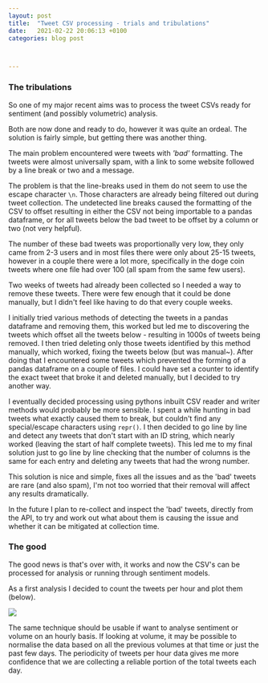 ```yaml
---
layout: post
title:  "Tweet CSV processing - trials and tribulations"
date:   2021-02-22 20:06:13 +0100
categories: blog post



---
```


### The tribulations

So one of my major recent aims was to process the tweet CSVs ready for sentiment (and possibly volumetric) analysis.

Both are now done and ready to do, however it was quite an ordeal. The solution is fairly simple, but getting there was another thing.

The main problem encountered were tweets with *'bad'* formatting. The tweets were almost universally spam, with a link to some website followed by a line break or two and a message. 

The problem is that the line-breaks used in them do not seem to use the escape character `\n`. Those characters are already being filtered out during tweet collection. The undetected line breaks caused the formatting of the CSV to offset resulting in either the CSV not being importable to a pandas dataframe, or for all tweets below the bad tweet to be offset by a column or two  (not very helpful).

The number of these bad tweets was proportionally very low, they only came from 2-3 users and in most files there were only about 25-15 tweets, however in a couple there were a lot more, specifically in the doge coin tweets where one file had over 100 (all spam from the same few users).

Two weeks of tweets had already been collected so I needed a way to remove these tweets. There were few enough that it could be done manually, but I didn't feel like having to do that every couple weeks.

I initially tried various methods of detecting the tweets in a pandas dataframe and removing them, this worked but led me to discovering the tweets which offset all the tweets below - resulting in 1000s of tweets being removed. I then tried deleting only those tweets identified by this method manually, which worked, fixing the tweets below (but  was manual~). After doing that I encountered some tweets which prevented the forming of a pandas dataframe on a couple of files. I could have set a counter to identify the exact tweet that broke it and deleted manually, but I decided to try another way.

I eventually decided processing using pythons inbuilt CSV reader and writer methods would probably be more sensible. I spent a while hunting in bad tweets what exactly caused them to break, but couldn't find any special/escape characters using `repr()`. I then decided to go line by line and detect any tweets that don't start with an ID string, which nearly worked (leaving the start of half complete tweets). This led me to my final solution just to go line by line checking that the number of columns is the same for each entry and deleting any tweets that had the wrong number.

This solution is nice and simple, fixes all the issues and as the 'bad' tweets are rare (and also spam), I'm not too worried that their removal will affect any results dramatically.

In the future I plan to re-collect and inspect the 'bad' tweets, directly from the API, to try and work out what about them is causing the issue and whether it can be mitigated at collection time.

### The good

The good news is that's over with, it works and now the CSV's can be processed for analysis or running through sentiment models.

As a first analysis I decided to count the tweets per hour and plot them (below).

![]({{site.baseurl}}/img/tweets-per-hour.png)

The same technique should be usable if want to analyse sentiment or volume on an hourly basis. If looking at volume, it may be possible to normalise the data based on all the previous volumes at that time or just the past few days. The periodicity of tweets per hour data gives me more confidence that we are collecting a reliable portion of the total tweets each day.